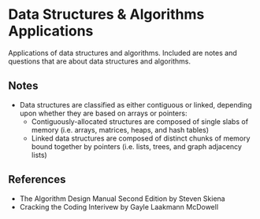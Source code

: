 # Data Structures & Algorithms Applications

Applications of data structures and algorithms. Included are notes and questions that are about data structures and algorithms.

## Notes

- Data structures are classified as either contiguous or linked, depending upon whether they are based on arrays or pointers:
  - Contiguously-allocated structures are composed of single slabs of memory (i.e. arrays, matrices, heaps, and hash tables)
  - Linked data structures are composed of distinct chunks of memory bound together by pointers (i.e. lists, trees, and graph adjacency lists)

## References

- The Algorithm Design Manual Second Edition by Steven Skiena
- Cracking the Coding Interivew by Gayle Laakmann McDowell
